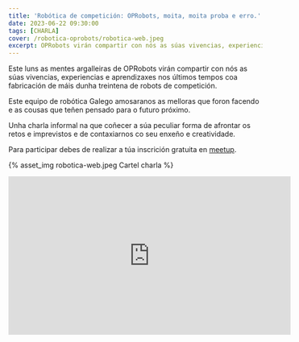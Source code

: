 ```yaml
---
title: 'Robótica de competición: OPRobots, moita, moita proba e erro.'
date: 2023-06-22 09:30:00
tags: [CHARLA]
cover: /robotica-oprobots/robotica-web.jpeg
excerpt: OPRobots virán compartir con nós as súas vivencias, experiencias e aprendizaxes nos últimos tempos coa fabricación de máis dunha treintena de robots de competición. 
---
```


Este luns as mentes argalleiras de OPRobots virán compartir con nós as súas vivencias, experiencias e aprendizaxes nos últimos tempos coa fabricación de máis dunha treintena de robots de competición.

Este equipo de robótica Galego amosaranos as melloras que foron facendo e as cousas que teñen pensado para o futuro próximo. 

Unha charla informal na que coñecer a súa peculiar forma de afrontar os retos e imprevistos e de contaxiarnos co seu enxeño e creatividade.

Para participar debes de realizar a túa inscrición gratuita en [meetup](https://www.meetup.com/es-ES/aindustriosa/events/294357009/).


{% asset_img robotica-web.jpeg Cartel charla %}


<iframe width="560" height="315" src="https://www.youtube.com/embed/nkEzTnaT9g4" title="YouTube video player" frameborder="0" allow="accelerometer; autoplay; clipboard-write; encrypted-media; gyroscope; picture-in-picture; web-share" allowfullscreen></iframe>